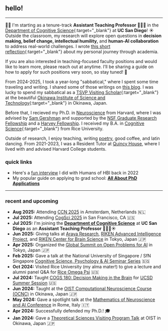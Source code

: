 ## hello!
***

📢🚨 I'm starting as a tenure-track **Assistant Teaching Professor** 👩🏻‍🏫 in the [Department of Cognitive Science](https://cogsci.ucsd.edu/){:target="_blank"} at **UC San Diego**! ☀️ Outside the classroom, my research will explore open questions in **decision making, belief change, intellectual humility,** and **human-AI collaboration** to address real-world challenges. I wrote [this short reflection](https://sabbatical.lucylai.com/p/becoming-professor-lai){:target="_blank"} about my personal journey through academia. 

If you are also interested in teaching-focused faculty positions and would like to learn more, please reach out at anytime. I’ll be sharing a guide on how to apply for such positions very soon, so stay tuned! 🔔 

From 2024-2025, I took a year-long "sabbatical," where I spent some time traveling and writing. I shared some of those writings on [this blog](https://sabbatical.lucylai.com/). I was lucky to spend my sabbatical as a [TSVP Visiting Scholar](https://groups.oist.jp/tsvp){:target="_blank"} at the beautiful [Okinawa Institute of Science and Technology](https://oist.jp){:target="_blank"} in Okinawa, Japan. 

Before that, I recieved my Ph.D. in <a href="https://pinphd.hms.harvard.edu/" target="_blank">Neuroscience</a> from Harvard, where I was advised by <a href="http://gershmanlab.com/people/sam.html" target="_blank">Sam Gershman</a> and supported by the <a href="https://www.nsfgrfp.org/" target="_blank">NSF Graduate Research Fellowship</a> and a <a href="https://www.28twelvefoundation.org/" target="_blank">Harvey Fellowship</a>. I received my B.A. in [Cognitive Science](https://cogsci.rice.edu/){:target="_blank"} from Rice University.

Outside of research, I enjoy teaching, writing <a href="http://subcorticalsongs.wordpress.com/" target="_blank">poetry</a>, good coffee, and latin dancing. From 2021-2023, I was a Resident Tutor at <a href="https://quincy.harvard.edu/" target="_blank">Quincy House</a>, where I lived with and advised Harvard College students.

### quick links
* Here's a [fun interview](https://brain.harvard.edu/hbi_humans/lucy-lai/) I did with Humans of HBI back in 2022
* My popular guide on applying to grad school: **[All About PhD Applications](https://lucylai.com/blog/gradapps)**

***

### recent and upcoming
* **Aug 2025:** Attending [CCN 2025](https://2025.ccneuro.org/) in Amsterdam, Netherlands 🇳🇱
* **Jul 2025:** Attending [CogSci 2025](https://cognitivesciencesociety.org/cogsci-2025/) in San Francisco, CA 🇺🇸
* **Jul 2025:** I'm joining the **[Department of Cognitive Science](https://cogsci.ucsd.edu/)** at **UC San Diego** as an **Assistant Teaching Professor** 👩🏻‍🏫☀️
* **Jun 2025:** Giving talks at [Araya Research](https://research.araya.org/), [RIKEN Advanced Intelligence Project](https://www.riken.jp/en/research/labs/aip/), and [RIKEN Center for Brain Science](https://cbs.riken.jp/en/) in Tokyo, Japan 🇯🇵
* **Apr 2025:** Organized the [Global Summit on Open Problems for AI](https://www.algopreneurship.ai/) in Tokyo, Japan 🇯🇵
* **Feb 2025:** Gave a talk at the National University of Singapore / SfN Singapore [Cognitive Science, Psychology & AI Seminar Series](https://sfn.sg/cognitive-science-psychology-ai-seminar-series-3/) 🇸🇬
* **Oct 2024:** Visited Rice University (my alma mater!) to give a lecture and alumni panel Q&A for [Rice Omega Psi](https://www.instagram.com/riceomegapsi/) 🇺🇸
* **Jul 2024:** Taught [COGS 180: Decision Making in the Brain](https://cogs180.github.io/su24/) for [UCSD Summer Session](https://summersession.ucsd.edu/) 🇺🇸
* **Jun 2024:** Taught at the [OIST Computational Neuroscience Course (OCNC)](https://groups.oist.jp/ocnc) in Okinawa, Japan 🇯🇵
* **May 2024:** Gave a spotlight talk at the [Mathematics of Neuroscience and AI Conference](https://neuromonster.org/) in Rome, Italy 🇮🇹
* **Apr 2024:** Successfully defended my Ph.D.! 🎓
* **Jan 2024:** Gave a [Theoretical Sciences Visiting Program Talk](https://www.youtube.com/watch?v=HRle-fddpYo) at OIST in Okinawa, Japan 🇯🇵
